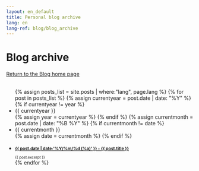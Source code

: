 ```yaml
---
layout: en_default
title: Personal blog archive
lang: en
lang-ref: blog/blog_archive
---
```


# Blog archive

<div id="toc_container">
	<div class="nav-buttons" style="font-size = 0.7em; width: 20em; float: left;">
		<div class="nav-btn" style="border:0;"><a href="/{{page.lang}}/home_practice_blog"> Return to the Blog home page </a></div>
	</div><br><br>
	<ul id="toc_list">
		{% assign posts_list = site.posts | where:"lang", page.lang %}
	  	{% for post in posts_list %}
	  		{% assign currentyear = post.date | date: "%Y" %}
	  		{% if currentyear != year %}
	  			<li id="y{{currentyear}}">{{ currentyear }}</li>
	    		{% assign year = currentyear %}
    		{% endif %}
	  		{% assign currentmonth = post.date | date: "%B %Y" %}
		  	{% if currentmonth != date %}
	  			<li id="y{{currentmonth}}">{{ currentmonth }}</li>
	    		{% assign date = currentmonth %}
    		{% endif %}
	    	<li>
	      		<h3 style="font-size: 0.8em"><a href="{{ post.url }}">{{ post.date | date:'%Y/%m/%d (%a)' }} - {{ post.title }}</a></h3>
	      			<div style="font-size: 0.7em">{{ post.excerpt }}</div>
	    	</li>
	  	{% endfor %}
	</ul>
</div>